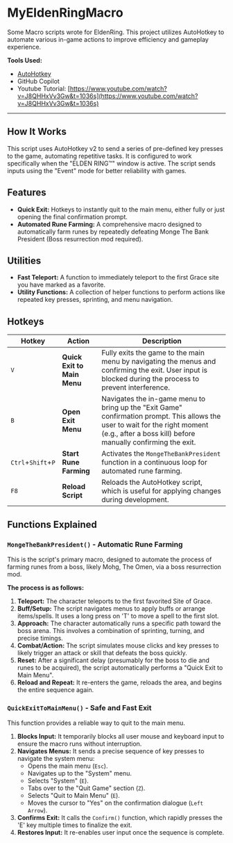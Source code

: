 # MyEldenRingMacro

Some Macro scripts wrote for EldenRing. This project utilizes AutoHotkey to automate various in-game actions to improve efficiency and gameplay experience.

**Tools Used:**

* [AutoHotkey](https://www.autohotkey.com/)
* GitHub Copilot
* Youtube Tutorial: [https://www.youtube.com/watch?v=J8QHHxVv3Gw&t=1036s](https://www.youtube.com/watch?v=J8QHHxVv3Gw&t=1036s)

---

## How It Works

This script uses AutoHotkey v2 to send a series of pre-defined key presses to the game, automating repetitive tasks.  It is configured to work specifically when the "ELDEN RING™" window is active. The script sends inputs using the "Event" mode for better reliability with games. 

## Features

* **Quick Exit:** Hotkeys to instantly quit to the main menu, either fully or just opening the final confirmation prompt.
* **Automated Rune Farming:** A comprehensive macro designed to automatically farm runes by repeatedly defeating Monge The Bank President (Boss resurrection mod required).

## Utilities

* **Fast Teleport:** A function to immediately teleport to the first Grace site you have marked as a favorite.
* **Utility Functions:** A collection of helper functions to perform actions like repeated key presses, sprinting, and menu navigation.

## Hotkeys

| Hotkey | Action | Description |
| --- | --- | --- |
| `V` | **Quick Exit to Main Menu** | Fully exits the game to the main menu by navigating the menus and confirming the exit. User input is blocked during the process to prevent interference. |
| `B` | **Open Exit Menu** | Navigates the in-game menu to bring up the "Exit Game" confirmation prompt. This allows the user to wait for the right moment (e.g., after a boss kill) before manually confirming the exit. |
| `Ctrl`+`Shift`+`P` | **Start Rune Farming** | Activates the `MongeTheBankPresident` function in a continuous loop for automated rune farming. |
| `F8` | **Reload Script** | Reloads the AutoHotkey script, which is useful for applying changes during development. |

## Functions Explained

### `MongeTheBankPresident()` - Automatic Rune Farming

This is the script's primary macro, designed to automate the process of farming runes from a boss, likely Mohg, The Omen, via a boss resurrection mod.

**The process is as follows:**
1.  **Teleport:** The character teleports to the first favorited Site of Grace.
2.  **Buff/Setup:** The script navigates menus to apply buffs or arrange items/spells. It uses a long press on 'T' to move a spell to the first slot. 
3.  **Approach:** The character automatically runs a specific path toward the boss arena. This involves a combination of sprinting, turning, and precise timings.
4.  **Combat/Action:** The script simulates mouse clicks and key presses to likely trigger an attack or skill that defeats the boss quickly.
5.  **Reset:** After a significant delay (presumably for the boss to die and runes to be acquired), the script automatically performs a "Quick Exit to Main Menu".
6.  **Reload and Repeat:** It re-enters the game, reloads the area, and begins the entire sequence again.

### `QuickExitToMainMenu()` - Safe and Fast Exit

This function provides a reliable way to quit to the main menu. 

1.  **Blocks Input:** It temporarily blocks all user mouse and keyboard input to ensure the macro runs without interruption. 
2.  **Navigates Menus:** It sends a precise sequence of key presses to navigate the system menu:
    * Opens the main menu (`Esc`). 
    * Navigates up to the "System" menu. 
    * Selects "System" (`E`). 
    * Tabs over to the "Quit Game" section (`Z`). 
    * Selects "Quit to Main Menu" (`E`). 
    * Moves the cursor to "Yes" on the confirmation dialogue (`Left Arrow`). 
3.  **Confirms Exit:** It calls the `Confirm()` function, which rapidly presses the 'E' key multiple times to finalize the exit. 
4.  **Restores Input:** It re-enables user input once the sequence is complete. 
